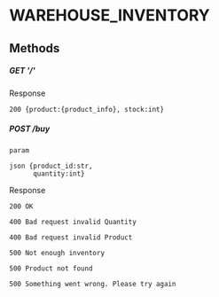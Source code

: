 # WAREHOUSE_INVENTORY

## Methods

##### GET '/'

Response
    
    200 {product:{product_info}, stock:int}

##### POST /buy
    
    param 
    
    json {product_id:str,
          quantity:int}

Response
    
    200 OK
    
    400 Bad request invalid Quantity
    
    400 Bad request invalid Product
    
    500 Not enough inventory
    
    500 Product not found
    
    500 Something went wrong. Please try again



